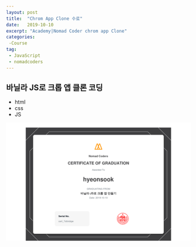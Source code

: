 ```yaml
---
layout: post
title:  "Chrom App Clone 수료"
date:   2019-10-10
excerpt: "Academy|Nomad Coder chrom app Clone"
categories: 
 -Course
tag:
 - JavaScript
 - nomadcoders
---
```


## 바닐라 JS로 크롭 앱 클론 코딩

* html
* css
* JS

![cocoatalk](../images/posts/chrom.png)
